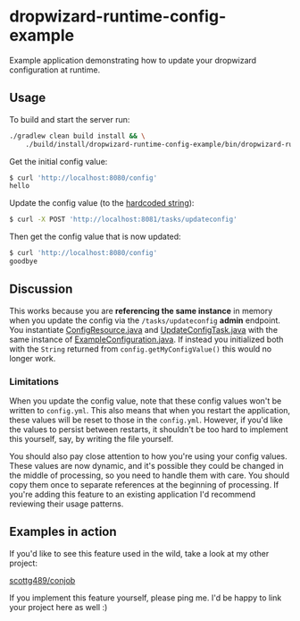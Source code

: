 # dropwizard-runtime-config-example
Example application demonstrating how to update your dropwizard configuration at runtime.

## Usage

To build and start the server run:

```sh
./gradlew clean build install && \
    ./build/install/dropwizard-runtime-config-example/bin/dropwizard-runtime-config-example server config.yml
```

Get the initial config value:
```sh
$ curl 'http://localhost:8080/config'
hello
```

Update the config value (to the [hardcoded string](https://github.com/ScottG489/dropwizard-runtime-config-example/blob/master/src/main/java/example/task/UpdateConfigTask.java#L20)):
```sh
$ curl -X POST 'http://localhost:8081/tasks/updateconfig'
```

Then get the config value that is now updated:
```sh
$ curl 'http://localhost:8080/config'
goodbye
```

## Discussion
This works because you are **referencing the same instance** in memory when you update the config via the
`/tasks/updateconfig` **admin** endpoint. You instantiate [ConfigResource.java](https://github.com/ScottG489/dropwizard-runtime-config-example/blob/master/src/main/java/example/resource/ConfigResource.java)
and [UpdateConfigTask.java](https://github.com/ScottG489/dropwizard-runtime-config-example/blob/master/src/main/java/example/task/UpdateConfigTask.java)
with the same instance of [ExampleConfiguration.java](https://github.com/ScottG489/dropwizard-runtime-config-example/blob/master/src/main/java/example/ExampleConfiguration.java).
If instead you initialized both with the `String` returned from `config.getMyConfigValue()` this would no longer work.

### Limitations
When you update the config value, note that these config values won't be written to `config.yml`.
This also means that when you restart the application, these values will be reset to those in the `config.yml`.
However, if you'd like the values to persist between restarts, it shouldn't be too hard to implement this
yourself, say, by writing the file yourself.

You should also pay close attention to how you're using your config values. These values are now dynamic, and
it's possible they could be changed in the middle of processing, so you need to handle them with care. You should
copy them once to separate references at the beginning of processing. If you're adding this feature to an
existing application I'd recommend reviewing their usage patterns.

## Examples in action
If you'd like to see this feature used in the wild, take a look at my other project:

[scottg489/conjob](https://github.com/ScottG489/conjob)

If you implement this feature yourself, please ping me. I'd be happy to link your project here as well :)

